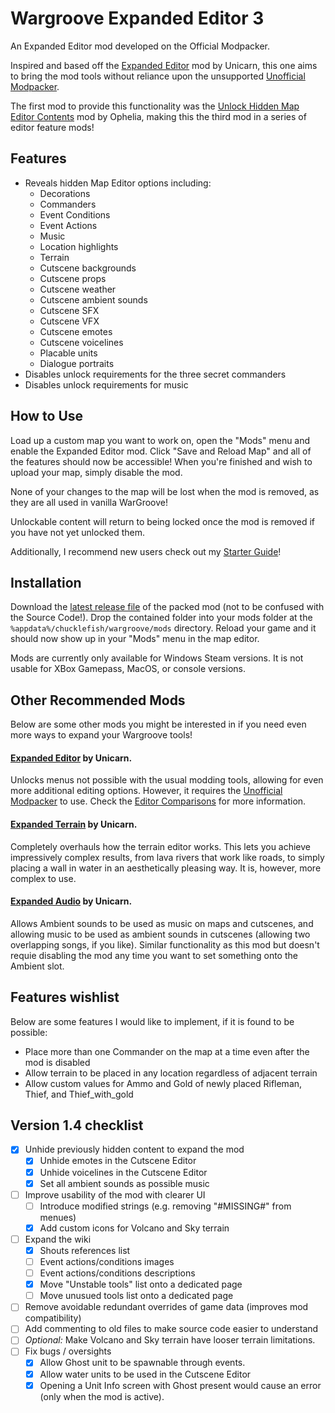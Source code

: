 # Wargroove Expanded Editor 3

An Expanded Editor mod developed on the Official Modpacker.

Inspired and based off the [Expanded Editor](https://www.nexusmods.com/wargroove/mods/28) mod by Unicarn, this one aims to bring the mod tools without reliance upon the unsupported [Unofficial Modpacker](https://www.nexusmods.com/wargroove/mods/1).

The first mod to provide this functionality was the [Unlock Hidden Map Editor Contents](https://www.nexusmods.com/wargroove/mods/11) mod by Ophelia, making this the third mod in a series of editor feature mods!

## Features

* Reveals hidden Map Editor options including:
  * Decorations
  * Commanders
  * Event Conditions
  * Event Actions
  * Music
  * Location highlights
  * Terrain
  * Cutscene backgrounds
  * Cutscene props
  * Cutscene weather
  * Cutscene ambient sounds
  * Cutscene SFX
  * Cutscene VFX
  * Cutscene emotes
  * Cutscene voicelines
  * Placable units
  * Dialogue portraits
* Disables unlock requirements for the three secret commanders
* Disables unlock requirements for music

## How to Use

Load up a custom map you want to work on, open the "Mods" menu and enable the Expanded Editor mod. Click "Save and Reload Map" and all of the features should now be accessible! When you're finished and wish to upload your map, simply disable the mod.

None of your changes to the map will be lost when the mod is removed, as they are all used in vanilla WarGroove!

Unlockable content will return to being locked once the mod is removed if you have not yet unlocked them.

Additionally, I recommend new users check out my [Starter Guide](https://github.com/Tarquinous/wg-expanded-editor-3/wiki/Starter-Guide)!

## Installation

Download the [latest release file](https://github.com/Tarquinous/wg-expanded-editor-3/releases/latest) of the packed mod (not to be confused with the Source Code!). Drop the contained folder into your mods folder at the `%appdata%/chucklefish/wargroove/mods` directory. Reload your game and it should now show up in your "Mods" menu in the map editor.

Mods are currently only available for Windows Steam versions. It is not usable for XBox Gamepass, MacOS, or console versions.

## Other Recommended Mods
Below are some other mods you might be interested in if you need even more ways to expand your Wargroove tools!

#### [Expanded Editor](https://www.nexusmods.com/wargroove/mods/28) by Unicarn.

Unlocks menus not possible with the usual modding tools, allowing for even more additional editing options. However, it requires the [Unofficial Modpacker](https://www.nexusmods.com/wargroove/mods/1) to use. Check the [Editor Comparisons](https://github.com/Tarquinous/wg-expanded-editor-3/wiki/Editor-Comparisons) for more information.

#### [**Expanded Terrain**](https://www.nexusmods.com/wargroove/mods/13) by Unicarn.

Completely overhauls how the terrain editor works. This lets you achieve impressively complex results, from lava rivers that work like roads, to simply placing a wall in water in an aesthetically pleasing way. It is, however, more complex to use.

#### [**Expanded Audio**](https://www.nexusmods.com/wargroove/mods/26) by Unicarn.

Allows Ambient sounds to be used as music on maps and cutscenes, and allowing music to be used as ambient sounds in cutscenes (allowing two overlapping songs, if you like). Similar functionality as this mod but doesn't requie disabling the mod any time you want to set something onto the Ambient slot.

## Features wishlist

Below are some features I would like to implement, if it is found to be possible:
* Place more than one Commander on the map at a time even after the mod is disabled
* Allow terrain to be placed in any location regardless of adjacent terrain
* Allow custom values for Ammo and Gold of newly placed Rifleman, Thief, and Thief_with_gold

## Version 1.4 checklist

- [x] Unhide previously hidden content to expand the mod
  - [x] Unhide emotes in the Cutscene Editor
  - [x] Unhide voicelines in the Cutscene Editor
  - [x] Set all ambient sounds as possible music
- [ ] Improve usability of the mod with clearer UI
  - [ ] Introduce modified strings (e.g. removing "#MISSING#" from menues)
  - [x] Add custom icons for Volcano and Sky terrain
- [ ] Expand the wiki
  - [x] Shouts references list
  - [ ] Event actions/conditions images
  - [ ] Event actions/conditions descriptions
  - [x] Move "Unstable tools" list onto a dedicated page
  - [ ] Move unusued tools list onto a dedicated page
- [ ] Remove avoidable redundant overrides of game data (improves mod compatibility)
- [ ] Add commenting to old files to make source code easier to understand
- [ ] *Optional:* Make Volcano and Sky terrain have looser terrain limitations.
- [ ] Fix bugs / oversights
  - [x] Allow Ghost unit to be spawnable through events.
  - [x] Allow water units to be used in the Cutscene Editor
  - [x] Opening a Unit Info screen with Ghost present would cause an error (only when the mod is active).
